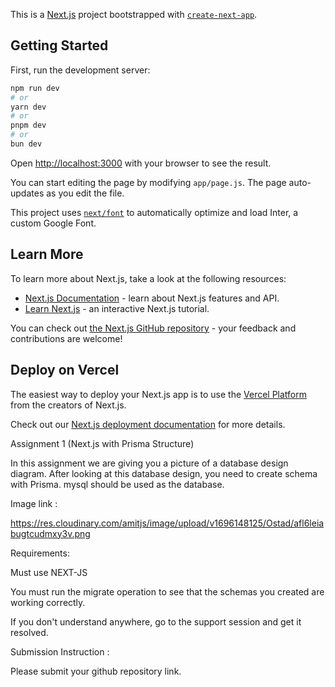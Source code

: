 This is a [Next.js](https://nextjs.org/) project bootstrapped with [`create-next-app`](https://github.com/vercel/next.js/tree/canary/packages/create-next-app).

## Getting Started

First, run the development server:

```bash
npm run dev
# or
yarn dev
# or
pnpm dev
# or
bun dev
```

Open [http://localhost:3000](http://localhost:3000) with your browser to see the result.

You can start editing the page by modifying `app/page.js`. The page auto-updates as you edit the file.

This project uses [`next/font`](https://nextjs.org/docs/basic-features/font-optimization) to automatically optimize and load Inter, a custom Google Font.

## Learn More

To learn more about Next.js, take a look at the following resources:

- [Next.js Documentation](https://nextjs.org/docs) - learn about Next.js features and API.
- [Learn Next.js](https://nextjs.org/learn) - an interactive Next.js tutorial.

You can check out [the Next.js GitHub repository](https://github.com/vercel/next.js/) - your feedback and contributions are welcome!

## Deploy on Vercel

The easiest way to deploy your Next.js app is to use the [Vercel Platform](https://vercel.com/new?utm_medium=default-template&filter=next.js&utm_source=create-next-app&utm_campaign=create-next-app-readme) from the creators of Next.js.

Check out our [Next.js deployment documentation](https://nextjs.org/docs/deployment) for more details.

Assignment 1 (Next.js with Prisma Structure)
 


In this assignment we are giving you a picture of a database design diagram. After looking at this database design, you need to create  schema with Prisma. mysql should be used as the database. 


 


Image link :


 https://res.cloudinary.com/amitjs/image/upload/v1696148125/Ostad/afl6leiabugtcudmxy3v.png


 


Requirements:


 




Must use NEXT-JS




You must run the migrate operation to see that the schemas you created are working correctly.








If you don't understand anywhere, go to the support session and get it resolved.


 


Submission Instruction :


Please submit your github repository link.


